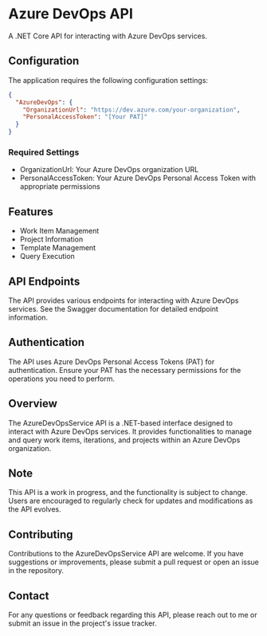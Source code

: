 # Azure DevOps API

A .NET Core API for interacting with Azure DevOps services.

## Configuration

The application requires the following configuration settings:

```json
{
  "AzureDevOps": {
    "OrganizationUrl": "https://dev.azure.com/your-organization",
    "PersonalAccessToken": "[Your PAT]"
  }
}
```

### Required Settings

- OrganizationUrl: Your Azure DevOps organization URL
- PersonalAccessToken: Your Azure DevOps Personal Access Token with appropriate permissions

## Features

- Work Item Management
- Project Information
- Template Management
- Query Execution

## API Endpoints

The API provides various endpoints for interacting with Azure DevOps services. See the Swagger documentation for detailed endpoint information.

## Authentication

The API uses Azure DevOps Personal Access Tokens (PAT) for authentication. Ensure your PAT has the necessary permissions for the operations you need to perform.

## Overview
The AzureDevOpsService API is a .NET-based interface designed to interact with Azure DevOps services. It provides functionalities to manage and query work items, iterations, and projects within an Azure DevOps organization.

## Note
This API is a work in progress, and the functionality is subject to change. Users are encouraged to regularly check for updates and modifications as the API evolves.

## Contributing

Contributions to the AzureDevOpsService API are welcome. If you have suggestions or improvements, please submit a pull request or open an issue in the repository.

## Contact
For any questions or feedback regarding this API, please reach out to me or submit an issue in the project's issue tracker.

